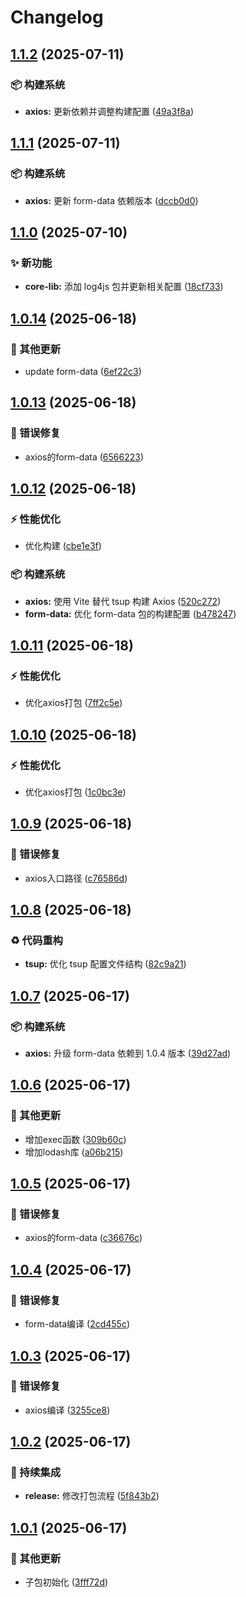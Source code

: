 # Changelog

## [1.1.2](https://github.com/CandriaJS/core-lib/compare/axios-v1.1.1...axios-v1.1.2) (2025-07-11)


### 📦️ 构建系统

* **axios:** 更新依赖并调整构建配置 ([49a3f8a](https://github.com/CandriaJS/core-lib/commit/49a3f8a6524c2462044cd29ce6815d59e91a1d4d))

## [1.1.1](https://github.com/CandriaJS/core-lib/compare/axios-v1.1.0...axios-v1.1.1) (2025-07-11)


### 📦️ 构建系统

* **axios:** 更新 form-data 依赖版本 ([dccb0d0](https://github.com/CandriaJS/core-lib/commit/dccb0d035e24aa1eb1a07c66b60b4f4e3a342e13))

## [1.1.0](https://github.com/CandriaJS/core-lib/compare/axios-v1.0.14...axios-v1.1.0) (2025-07-10)


### ✨ 新功能

* **core-lib:** 添加 log4js 包并更新相关配置 ([18cf733](https://github.com/CandriaJS/core-lib/commit/18cf733ae11753728601982fca80b99c226f4e5c))

## [1.0.14](https://github.com/CandriaJS/core-lib/compare/axios-v1.0.13...axios-v1.0.14) (2025-06-18)


### 🔧 其他更新

* update form-data ([6ef22c3](https://github.com/CandriaJS/core-lib/commit/6ef22c369c973297911a1408d65ff1875559be9d))

## [1.0.13](https://github.com/CandriaJS/core-lib/compare/axios-v1.0.12...axios-v1.0.13) (2025-06-18)


### 🐛 错误修复

* axios的form-data ([6566223](https://github.com/CandriaJS/core-lib/commit/6566223fa70307742baa17a4933aaa7dd9b5d7ee))

## [1.0.12](https://github.com/CandriaJS/core-lib/compare/axios-v1.0.11...axios-v1.0.12) (2025-06-18)


### ⚡️ 性能优化

* 优化构建 ([cbe1e3f](https://github.com/CandriaJS/core-lib/commit/cbe1e3ff2aaf061a5dbef1229dc4a809a8dc6c6b))


### 📦️ 构建系统

* **axios:** 使用 Vite 替代 tsup 构建 Axios ([520c272](https://github.com/CandriaJS/core-lib/commit/520c2724657e1595208419414cab49369018d94b))
* **form-data:** 优化 form-data 包的构建配置 ([b478247](https://github.com/CandriaJS/core-lib/commit/b478247e9c3389edec7e6e2d38af2d4d09bd9233))

## [1.0.11](https://github.com/CandriaJS/core-lib/compare/axios-v1.0.10...axios-v1.0.11) (2025-06-18)


### ⚡️ 性能优化

* 优化axios打包 ([7ff2c5e](https://github.com/CandriaJS/core-lib/commit/7ff2c5eef5ec3c1c7e001c4cb7b127b904b6a41b))

## [1.0.10](https://github.com/CandriaJS/core-lib/compare/axios-v1.0.9...axios-v1.0.10) (2025-06-18)


### ⚡️ 性能优化

* 优化axios打包 ([1c0bc3e](https://github.com/CandriaJS/core-lib/commit/1c0bc3ea12c85effabb493a9b656c461e1cb6b75))

## [1.0.9](https://github.com/CandriaJS/core-lib/compare/axios-v1.0.8...axios-v1.0.9) (2025-06-18)


### 🐛 错误修复

* axios入口路径 ([c76586d](https://github.com/CandriaJS/core-lib/commit/c76586ddc1ad26ef3a6dd03cf6ccda3d7f15e8d7))

## [1.0.8](https://github.com/CandriaJS/core-lib/compare/axios-v1.0.7...axios-v1.0.8) (2025-06-18)


### ♻️ 代码重构

* **tsup:** 优化 tsup 配置文件结构 ([82c9a21](https://github.com/CandriaJS/core-lib/commit/82c9a210167744b82525360c7f5e73b95566576f))

## [1.0.7](https://github.com/CandriaJS/core-lib/compare/axios-v1.0.6...axios-v1.0.7) (2025-06-17)


### 📦️ 构建系统

* **axios:** 升级 form-data 依赖到 1.0.4 版本 ([39d27ad](https://github.com/CandriaJS/core-lib/commit/39d27ad0e340d301521bf24d49d995173e87fd19))

## [1.0.6](https://github.com/CandriaJS/core-lib/compare/axios-v1.0.5...axios-v1.0.6) (2025-06-17)


### 🔧 其他更新

* 增加exec函数 ([309b60c](https://github.com/CandriaJS/core-lib/commit/309b60c239f61303c3829ef740b46fb64d4da521))
* 增加lodash库 ([a06b215](https://github.com/CandriaJS/core-lib/commit/a06b215ccf524f2251973f7a5f4cfbd0be4d0757))

## [1.0.5](https://github.com/CandriaJS/core-lib/compare/axios-v1.0.4...axios-v1.0.5) (2025-06-17)


### 🐛 错误修复

* axios的form-data ([c36676c](https://github.com/CandriaJS/core-lib/commit/c36676cce24b2148a2434d167da686f83c970f0e))

## [1.0.4](https://github.com/CandriaJS/core-lib/compare/axios-v1.0.3...axios-v1.0.4) (2025-06-17)


### 🐛 错误修复

* form-data编译 ([2cd455c](https://github.com/CandriaJS/core-lib/commit/2cd455c5e548453d5f94ab99a99e3dd7b135556a))

## [1.0.3](https://github.com/CandriaJS/core-lib/compare/axios-v1.0.2...axios-v1.0.3) (2025-06-17)


### 🐛 错误修复

* axios编译 ([3255ce8](https://github.com/CandriaJS/core-lib/commit/3255ce84f7b6f3873c83bb0168261fd8203e3aa3))

## [1.0.2](https://github.com/CandriaJS/core-lib/compare/axios-v1.0.1...axios-v1.0.2) (2025-06-17)


### 🎡 持续集成

* **release:** 修改打包流程 ([5f843b2](https://github.com/CandriaJS/core-lib/commit/5f843b2dcedc3557c9f1336750caed0af08251a2))

## [1.0.1](https://github.com/CandriaJS/core-lib/compare/axios-v1.0.0...axios-v1.0.1) (2025-06-17)


### 🔧 其他更新

* 子包初始化 ([3fff72d](https://github.com/CandriaJS/core-lib/commit/3fff72d718a33d31cbbf8606d63a7515a5e775e4))
